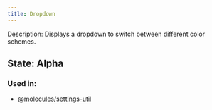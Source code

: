 ```yaml
---
title: Dropdown
---
```


Description: Displays a dropdown to switch between different color schemes.

## State: Alpha

### Used in:
- [@molecules/settings-util](/?p=molecules-settings-util)
